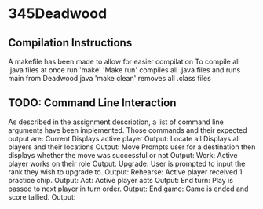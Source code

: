 # 345Deadwood
## Compilation Instructions
A makefile has been made to allow for easier compilation
	To compile all .java files at once run 'make'
	'Make run' compiles all .java files and runs main from Deadwood.java
	'make clean' removes all .class files

## TODO: Command Line Interaction
As described in the assignment description, a list of command line arguments have been implemented. Those commands and their expected output are:
	Current
		Displays active player
		Output:
	Locate all
		Displays all players and their locations
		Output:
	Move
		Prompts user for a destination then displays whether the move was successful or not
		Output:
	Work:
		Active player works on their role
		Output:
	Upgrade:
		User is prompted to input the rank they wish to upgrade to.
		Output:
	Rehearse:
		Active player received 1 practice chip.
		Output:
	Act:
		Active player acts
		Output:
	End turn:
		Play is passed to next player in turn order.
		Output:
	End game:
		Game is ended and score tallied.
		Output:
